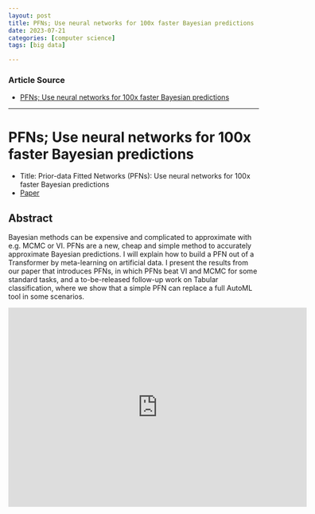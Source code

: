 ```yaml
---
layout: post
title: PFNs; Use neural networks for 100x faster Bayesian predictions
date: 2023-07-21
categories: [computer science]
tags: [big data]

---
```


### Article Source

* [PFNs; Use neural networks for 100x faster Bayesian predictions](https://www.youtube.com/watch?v=XnngBWe2WYE)


---

# PFNs; Use neural networks for 100x faster Bayesian predictions

* Title: Prior-data Fitted Networks (PFNs): Use neural networks for 100x faster Bayesian predictions
* [Paper](https://openreview.net/pdf?id=KSugKcbNf9)

## Abstract

Bayesian methods can be expensive and complicated to approximate with e.g. MCMC or VI. PFNs are a new, cheap and simple method to accurately approximate Bayesian predictions. I will explain how to build a PFN out of a Transformer by meta-learning on artificial data. I present the results from our paper that introduces PFNs, in which PFNs beat VI and MCMC for some standard tasks, and a to-be-released follow-up work on Tabular classification, where we show that a simple PFN can replace a full AutoML tool in some scenarios.


<iframe width="600" height="400" src="https://www.youtube.com/embed/XnngBWe2WYE" title="YouTube video player" frameborder="0" allow="accelerometer; autoplay; clipboard-write; encrypted-media; gyroscope; picture-in-picture; web-share" allowfullscreen></iframe>